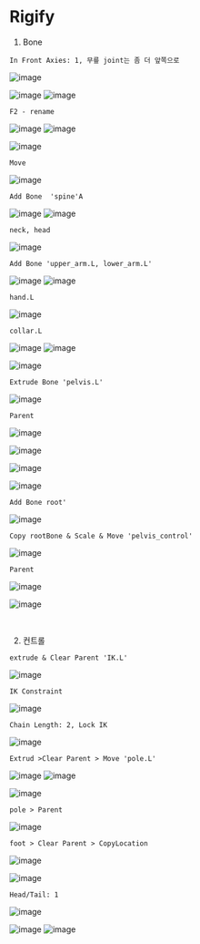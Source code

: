 Rigify 
=========

1. Bone

`In Front Axies: 1, 무릎 joint는 좀 더 앞쪽으로`

![image](https://user-images.githubusercontent.com/30430227/138624555-099165bf-4aa5-4625-84e0-3cbab4d0611e.png)

![image](https://user-images.githubusercontent.com/30430227/138624653-80413044-676b-4f08-9bfe-ef996674ba08.png)
![image](https://user-images.githubusercontent.com/30430227/138624713-e02ec165-d4bb-4af7-bfe1-124f8abdbb2a.png)

`F2 - rename`

![image](https://user-images.githubusercontent.com/30430227/138624885-15b929d9-dc82-4804-9e55-4f278b9ef3bd.png)
![image](https://user-images.githubusercontent.com/30430227/138627379-d9c1afbe-7acb-4b0c-8d60-5f45af52702d.png)


![image](https://user-images.githubusercontent.com/30430227/138624993-43912069-19a9-4334-9edb-5da1f6bf0dee.png)

`Move`

![image](https://user-images.githubusercontent.com/30430227/138625099-d2cb9ce9-1c9c-4ab8-a994-90e8ba0a8454.png)

`Add Bone  'spine'A`

![image](https://user-images.githubusercontent.com/30430227/138625312-f5e6aab5-5c76-4dd4-9e38-46922a70c144.png)
![image](https://user-images.githubusercontent.com/30430227/138625401-cf98505a-8ab5-4437-913b-38e64f1ad8f4.png)

`neck, head`

![image](https://user-images.githubusercontent.com/30430227/138625522-a9e6b61c-2b2f-447f-b083-ec7b06d2115d.png)

`Add Bone 'upper_arm.L, lower_arm.L'`

![image](https://user-images.githubusercontent.com/30430227/138625736-0acf4935-d964-4340-a197-96260aeb3123.png)
![image](https://user-images.githubusercontent.com/30430227/138625753-58a56037-0b99-4204-b144-0daac59d0166.png)

`hand.L`

![image](https://user-images.githubusercontent.com/30430227/138625964-18fccf1e-b442-432d-a968-2453c7f2fe20.png)

`collar.L`

![image](https://user-images.githubusercontent.com/30430227/138626396-e3784e52-a1ad-4138-8f08-fb62bdf9de9d.png)
![image](https://user-images.githubusercontent.com/30430227/138626432-85f2ad17-2df0-44fc-98d5-65ce02e29823.png)

![image](https://user-images.githubusercontent.com/30430227/138626488-a6058617-bc51-4f25-9458-a81788afb7dc.png)

`Extrude Bone 'pelvis.L'`

![image](https://user-images.githubusercontent.com/30430227/138626825-8a9423fc-70c8-444e-9a34-f6c378f3e7c4.png)

`Parent`

![image](https://user-images.githubusercontent.com/30430227/138626865-a987fb8d-6cca-4c89-a947-0fbb8196323d.png)

![image](https://user-images.githubusercontent.com/30430227/138626960-03b7aca8-d22f-480b-91ce-ac39ee545493.png)

![image](https://user-images.githubusercontent.com/30430227/138627000-2298d9c7-0b3e-442f-b787-241000279b70.png)

![image](https://user-images.githubusercontent.com/30430227/138627058-f11bf7bc-bc10-48cc-bf38-ebd8da2ef0d8.png)

`Add Bone root'`

![image](https://user-images.githubusercontent.com/30430227/138627631-42cb3f8a-6541-47cb-8a2d-b19fcd1d9671.png)

`Copy rootBone & Scale & Move 'pelvis_control'`

![image](https://user-images.githubusercontent.com/30430227/138627776-67ba6b48-aac6-484f-bcfc-3c5954783db3.png)

`Parent`

![image](https://user-images.githubusercontent.com/30430227/138627881-edd48738-e7f2-4eb1-8d48-d4432504681b.png)

![image](https://user-images.githubusercontent.com/30430227/138627929-9041ff99-35ca-405a-baff-465856ae9235.png)

<br>

2. 컨트롤

`extrude & Clear Parent 'IK.L'`

![image](https://user-images.githubusercontent.com/30430227/138628230-b97fa6fa-cf21-4299-ae60-ea49d39a07e6.png)

`IK Constraint`

![image](https://user-images.githubusercontent.com/30430227/138641713-f0f9354d-1f92-4b56-92de-5cf641a2ab4a.png)

`Chain Length: 2, Lock IK`

![image](https://user-images.githubusercontent.com/30430227/138642125-e9b8dc75-3938-4674-a2d4-af3652ec29ac.png)

`Extrud >Clear Parent > Move 'pole.L'`

![image](https://user-images.githubusercontent.com/30430227/138642267-9acb220b-d13f-40e7-8961-f5dbdec1d41b.png)
![image](https://user-images.githubusercontent.com/30430227/138642284-c70409da-aec3-420a-b45d-720e14ac9530.png)

![image](https://user-images.githubusercontent.com/30430227/138642453-49075c35-e5a0-408e-a914-2edd148f17a3.png)

`pole > Parent`

![image](https://user-images.githubusercontent.com/30430227/138642647-5949df89-f531-4da7-a2b7-5fe0b34d05c8.png)

`foot > Clear Parent > CopyLocation`

![image](https://user-images.githubusercontent.com/30430227/138642973-d8342d72-6027-4b73-bcde-64d771ab3f0e.png)

![image](https://user-images.githubusercontent.com/30430227/138643093-96a62461-b3a9-4e6b-86f4-6835ed6f57ce.png)

`Head/Tail: 1`

![image](https://user-images.githubusercontent.com/30430227/138643237-0cccd22b-02c8-4ab6-b3fc-95a84e267e93.png)

![image](https://user-images.githubusercontent.com/30430227/138643252-4676b9a4-5088-4ad3-8649-78b5a3294376.png)
![image](https://user-images.githubusercontent.com/30430227/138643268-08b29f1a-3b3b-4e74-89c9-de1b67e6ca9b.png)


